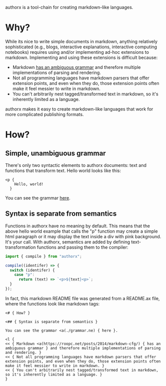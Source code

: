 authorx is a tool-chain for creating markdown-like languages.

# Why?

While its nice to write simple documents in markdown, anything relatively sophisticated (e.g., blogs, interactive explanations, interactive computing notebooks) requires using and/or implementing ad-hoc extensions to markdown. Implementing and using these extensions is difficult because:

- Markdown [has an ambiguous grammar](https://roopc.net/posts/2014/markdown-cfg/) and therefore multiple implementations of parsing and rendering.
- Not all programming languages have markdown parsers that offer extension points, and even when they do, those extension points often make it feel messier to write in markdown.
- You can't arbitrarily nest tagged/transformed text in markdown, so it's inherently limited as a language.

authorx makes it easy to create markdown-like languages that work for more complicated publishing formats.

# How?

## Simple, unambiguous grammar

There's only two syntactic elements to authorx documents: text and functions that transform text. Hello world looks like this:

```
<p {
    Hello, world!
  }
```

You can see the grammar [here](./grammar.ne).

## Syntax is separate from semantics

Functions in authorx have no meaning by default. This means that the above hello world example that calls the "p" function may create a simple html paragraph or it may display the text inside a div with pink background. It's your call. With authorx, semantics are added by defining text-transformation functions and passing them to the compiler:

```js
import { compile } from "authorx";

compile((identifer) => {
  switch (identifer) {
    case "p":
      return (text) => `<p>${text}<p>`;
  }
});
```

In fact, this markdown README file was generated from a README.ax file, where the functions look like markdown tags:

```
<# { How? }

<## { Syntax is separate from semantics }

You can see the grammar <a(./grammar.ne) { here }.

<l {
<< { Markdown <a(https://roopc.net/posts/2014/markdown-cfg/) { has an ambiguous grammar } and therefore multiple implementations of parsing and rendering. }
<< { Not all programming languages have markdown parsers that offer extension points, and even when they do, those extension points often make it feel messier to write in markdown. }
<< { You can't arbitrarily nest tagged/transformed text in markdown, so it's inherently limited as a language. }
}
```

